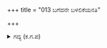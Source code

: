 +++
title = "013 ಬಗೆದನೇ ಬಳಲಿಕೆಯನತಿ"

+++

<details><summary>ಗದ್ಯ (ಕ.ಗ.ಪ) </summary>

13. ತನ್ನ ಬಳಲಿಕೆಯನ್ನು ಬಗೆಯದೆ, ಸಾಹಸಿಯಾದ ನಕುಲನು ಅಣ್ಣನಾಜ್ಞೆಯನ್ನು ಒಪ್ಪಿ ಬಿಲ್ಲನ್ನು ಹಿಡಿದು ನಡೆದನು. ಸರೋವರದಲ್ಲಿ ಶೋಭಿಸುವ ತಾವರೆಗಳ ಪರಿಮಳವನ್ನು ಹೊತ್ತು ತಂದ ತಂಗಾಳಿಗೆ ಮನಸೋತನು.
</details>
